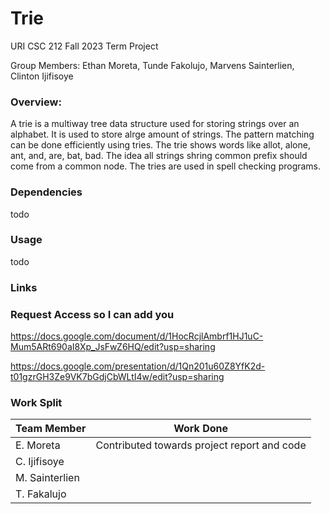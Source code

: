 # Trie
URI CSC 212 Fall 2023 Term Project

Group Members:
Ethan Moreta, Tunde Fakolujo, Marvens Sainterlien, Clinton Ijifisoye


### Overview:

A trie is a multiway tree data structure used for storing strings over an alphabet. It is used to store alrge amount of strings. The pattern matching can be done efficiently using tries. The trie shows words like allot, alone, ant, and, are, bat, bad. The idea all strings shring common prefix should come from a common node. The tries are used in spell checking programs.

### Dependencies

todo

### Usage

todo

### Links
### Request Access so I can add you
https://docs.google.com/document/d/1HocRcjlAmbrf1HJ1uC-Mum5ARt690aI8Xp_JsFwZ6HQ/edit?usp=sharing

https://docs.google.com/presentation/d/1Qn201u60Z8YfK2d-t01gzrGH3Ze9VK7bGdjCbWLtI4w/edit?usp=sharing

### Work Split
|Team Member|     Work Done      |
|--|--|
| E. Moreta |Contributed towards project report and code                 |
| C. Ijifisoye |                 |
| M. Sainterlien |               |
| T. Fakalujo |                  |
